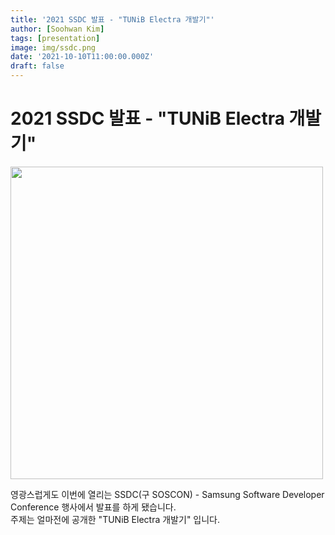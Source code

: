 ```yaml
---
title: '2021 SSDC 발표 - "TUNiB Electra 개발기"'
author: [Soohwan Kim]
tags: [presentation]
image: img/ssdc.png
date: '2021-10-10T11:00:00.000Z'
draft: false
---
```


# 2021 SSDC 발표 - "TUNiB Electra 개발기"
  
<a href="https://www.youtube.com/watch?v=_kiDegBib9E&t=20s">
  <img src="https://i.ytimg.com/vi/_kiDegBib9E/hqdefault.jpg?sqp=-oaymwEcCNACELwBSFXyq4qpAw4IARUAAIhCGAFwAcABBg==&rs=AOn4CLDIQ54wdH_tJ2soD12VVoRWoL4REA" width="500">
</a>
  
영광스럽게도 이번에 열리는 SSDC(구 SOSCON) - Samsung Software Developer Conference 행사에서 발표를 하게 됐습니다.  
주제는 얼마전에 공개한 "TUNiB Electra 개발기" 입니다.  
   

  